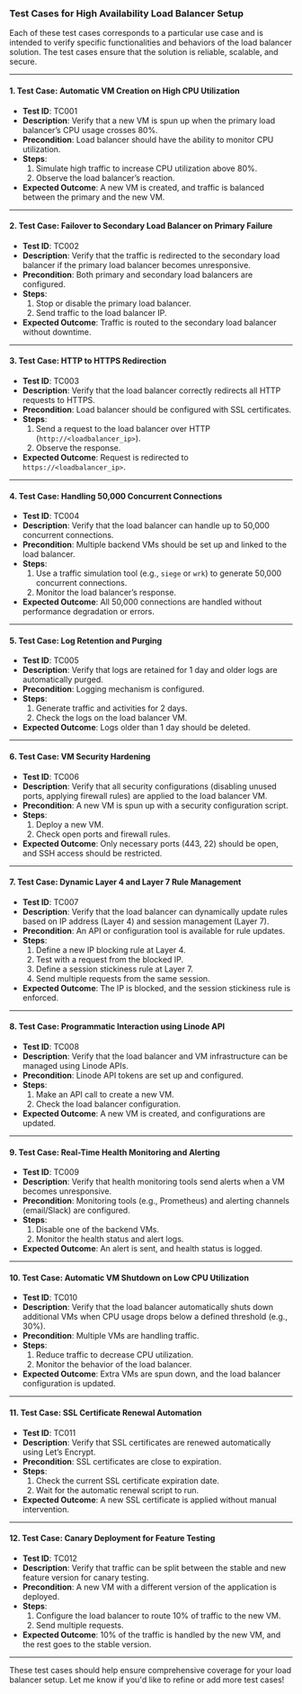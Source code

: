### **Test Cases for High Availability Load Balancer Setup**

Each of these test cases corresponds to a particular use case and is intended to verify specific functionalities and behaviors of the load balancer solution. The test cases ensure that the solution is reliable, scalable, and secure.

---

#### **1. Test Case: Automatic VM Creation on High CPU Utilization**
- **Test ID**: TC001
- **Description**: Verify that a new VM is spun up when the primary load balancer’s CPU usage crosses 80%.
- **Precondition**: Load balancer should have the ability to monitor CPU utilization.
- **Steps**:
  1. Simulate high traffic to increase CPU utilization above 80%.
  2. Observe the load balancer’s reaction.
- **Expected Outcome**: A new VM is created, and traffic is balanced between the primary and the new VM.

---

#### **2. Test Case: Failover to Secondary Load Balancer on Primary Failure**
- **Test ID**: TC002
- **Description**: Verify that the traffic is redirected to the secondary load balancer if the primary load balancer becomes unresponsive.
- **Precondition**: Both primary and secondary load balancers are configured.
- **Steps**:
  1. Stop or disable the primary load balancer.
  2. Send traffic to the load balancer IP.
- **Expected Outcome**: Traffic is routed to the secondary load balancer without downtime.

---

#### **3. Test Case: HTTP to HTTPS Redirection**
- **Test ID**: TC003
- **Description**: Verify that the load balancer correctly redirects all HTTP requests to HTTPS.
- **Precondition**: Load balancer should be configured with SSL certificates.
- **Steps**:
  1. Send a request to the load balancer over HTTP (`http://<loadbalancer_ip>`).
  2. Observe the response.
- **Expected Outcome**: Request is redirected to `https://<loadbalancer_ip>`.

---

#### **4. Test Case: Handling 50,000 Concurrent Connections**
- **Test ID**: TC004
- **Description**: Verify that the load balancer can handle up to 50,000 concurrent connections.
- **Precondition**: Multiple backend VMs should be set up and linked to the load balancer.
- **Steps**:
  1. Use a traffic simulation tool (e.g., `siege` or `wrk`) to generate 50,000 concurrent connections.
  2. Monitor the load balancer’s response.
- **Expected Outcome**: All 50,000 connections are handled without performance degradation or errors.

---

#### **5. Test Case: Log Retention and Purging**
- **Test ID**: TC005
- **Description**: Verify that logs are retained for 1 day and older logs are automatically purged.
- **Precondition**: Logging mechanism is configured.
- **Steps**:
  1. Generate traffic and activities for 2 days.
  2. Check the logs on the load balancer VM.
- **Expected Outcome**: Logs older than 1 day should be deleted.

---

#### **6. Test Case: VM Security Hardening**
- **Test ID**: TC006
- **Description**: Verify that all security configurations (disabling unused ports, applying firewall rules) are applied to the load balancer VM.
- **Precondition**: A new VM is spun up with a security configuration script.
- **Steps**:
  1. Deploy a new VM.
  2. Check open ports and firewall rules.
- **Expected Outcome**: Only necessary ports (443, 22) should be open, and SSH access should be restricted.

---

#### **7. Test Case: Dynamic Layer 4 and Layer 7 Rule Management**
- **Test ID**: TC007
- **Description**: Verify that the load balancer can dynamically update rules based on IP address (Layer 4) and session management (Layer 7).
- **Precondition**: An API or configuration tool is available for rule updates.
- **Steps**:
  1. Define a new IP blocking rule at Layer 4.
  2. Test with a request from the blocked IP.
  3. Define a session stickiness rule at Layer 7.
  4. Send multiple requests from the same session.
- **Expected Outcome**: The IP is blocked, and the session stickiness rule is enforced.

---

#### **8. Test Case: Programmatic Interaction using Linode API**
- **Test ID**: TC008
- **Description**: Verify that the load balancer and VM infrastructure can be managed using Linode APIs.
- **Precondition**: Linode API tokens are set up and configured.
- **Steps**:
  1. Make an API call to create a new VM.
  2. Check the load balancer configuration.
- **Expected Outcome**: A new VM is created, and configurations are updated.

---

#### **9. Test Case: Real-Time Health Monitoring and Alerting**
- **Test ID**: TC009
- **Description**: Verify that health monitoring tools send alerts when a VM becomes unresponsive.
- **Precondition**: Monitoring tools (e.g., Prometheus) and alerting channels (email/Slack) are configured.
- **Steps**:
  1. Disable one of the backend VMs.
  2. Monitor the health status and alert logs.
- **Expected Outcome**: An alert is sent, and health status is logged.

---

#### **10. Test Case: Automatic VM Shutdown on Low CPU Utilization**
- **Test ID**: TC010
- **Description**: Verify that the load balancer automatically shuts down additional VMs when CPU usage drops below a defined threshold (e.g., 30%).
- **Precondition**: Multiple VMs are handling traffic.
- **Steps**:
  1. Reduce traffic to decrease CPU utilization.
  2. Monitor the behavior of the load balancer.
- **Expected Outcome**: Extra VMs are spun down, and the load balancer configuration is updated.

---

#### **11. Test Case: SSL Certificate Renewal Automation**
- **Test ID**: TC011
- **Description**: Verify that SSL certificates are renewed automatically using Let’s Encrypt.
- **Precondition**: SSL certificates are close to expiration.
- **Steps**:
  1. Check the current SSL certificate expiration date.
  2. Wait for the automatic renewal script to run.
- **Expected Outcome**: A new SSL certificate is applied without manual intervention.

---

#### **12. Test Case: Canary Deployment for Feature Testing**
- **Test ID**: TC012
- **Description**: Verify that traffic can be split between the stable and new feature version for canary testing.
- **Precondition**: A new VM with a different version of the application is deployed.
- **Steps**:
  1. Configure the load balancer to route 10% of traffic to the new VM.
  2. Send multiple requests.
- **Expected Outcome**: 10% of the traffic is handled by the new VM, and the rest goes to the stable version.

---

These test cases should help ensure comprehensive coverage for your load balancer setup. Let me know if you'd like to refine or add more test cases!
